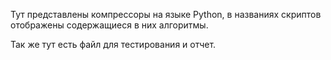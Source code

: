 Тут представлены компрессоры на языке Python, в названиях скриптов отображены содержащиеся в них алгоритмы. 

Так же тут есть файл для тестирования и отчет. 

